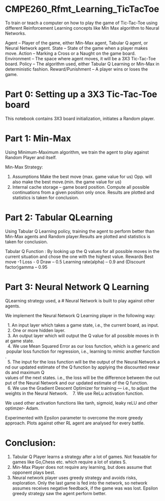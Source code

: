 # CMPE260_Rfmt_Learning_TicTacToe
To train or teach a computer on how to play the game of Tic-Tac-Toe using different Reinforcement Learning concepts like Min Max algorithm to Neural Networks. 

Agent – Player of the game, either Min-Max agent, Tabular Q agent, or Neural Network agent. 
State – State of the game when a player makes move.
Action – Marking a Cross or a Naught on the game board.
Environment – The space where agent moves, it will be a 3X3 Tic-Tac-Toe board.
Policy – The algorithm used, either Tabular Q Learning or Min-Max in deterministic fashion.
Reward/Punishment – A player wins or loses the game.


# Part 0: Setting up a 3X3 Tic-Tac-Toe board
This notebook contains 3X3 board initialization, initiates a Random player.

# Part 1: Min-Max 
Using Minimum-Maximum algorithm, we train the agent to play against Random Player and itself. 

Min-Max Strategy:
1. Assumptions
   Make the best move (max. game value for us)
   Opp. will also make the best move.(min. the game value for us)
2. Internal cache storage – game board position. Compute all possible continuations from a given position only once. 
Results are plotted and statistics is taken for conclusion.


# Part 2: Tabular QLearning
Using Tabular Q Learning policy, training the agent to perform better than Min-Max agents and Random player.Results are plotted and statistics is taken for conclusion.

Tabular Q Function : 
By looking up the Q values for all possible moves in the current situation and chose the one with the highest value. 
Rewards
Best move -1
Loss - 0
Draw – 0.5
Learning rate(alpha) – 0.9 and (Discount factor)gamma – 0.95


# Part 3: Neural Network Q Learning 
QLearning strategy used, a # Neural Network is built to play against other agents.  

We implement the Neural Network Q Learning player in the following way:

  1. An input layer which takes a game state, i.e., the current board, as input.
  2. One or more hidden layer.
  3. An output layer which will output the Q value for all possible moves in that game state.
  4. We use Mean Squared Error as our loss function, which is a generic and popular loss function for regression, i.e., learning to mimic another function.
  5. The input for the loss function will be the output of the Neural Network and our updated estimate of the Q function by applying the discounted rewards and maximum Q     values of the next states. i.e., the loss will be the difference between the output of the Neural Network and our updated estimate of the Q function.
  6. We use the Gradient Descent Optimizer for training — i.e., to adjust the weights in the Neural Network. 
  7. We use ReLu activation function.

We used other activation functions like 
tanh,
sigmoid,
leaky reLU 
and other optimzer- Adam. 

Experimented with Epsilon parameter to overcome the more greedy approach. 
Plots against other RL agent are analysed for every battle. 

# Conclusion:
1. Tabular Q Player learns a strategy after a lot of games. Not feasable for games like Go,Chess etc. which require a lot of states S.
2. Min-Max Player does not require any learning, but does assume that opponent plays best.
3. Neural network player uses greedy strategy and avoids risks, exploration. Only the last game is fed into the network, so network assumes receives negative feedback, if the game was was lost. Epsilon greedy strategy saw the agent perform better. 
